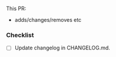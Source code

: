 This PR:

- adds/changes/removes etc

<!--
Changelog must always be updated.
-->

### Checklist

- [ ] Update changelog in CHANGELOG.md.

